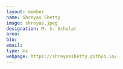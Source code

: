 ```yaml
---
layout: member
name: Shreyas Shetty
image: shreyas.jpeg
designation: M. S. Scholar
area:
bio:
email:
type: ms
webpage: https://shreyasshetty.github.io/
---
```

